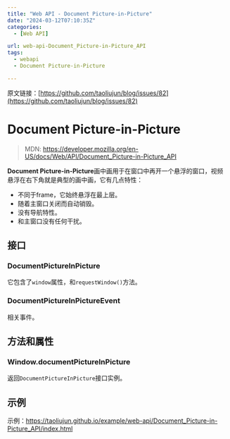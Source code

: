 ```yaml
---
title: "Web API - Document Picture-in-Picture"
date: "2024-03-12T07:10:35Z"
categories:
  - [Web API]

url: web-api-Document_Picture-in-Picture_API
tags:
  - webapi
  - Document Picture-in-Picture

---
```



原文链接：[https://github.com/taoliujun/blog/issues/82](https://github.com/taoliujun/blog/issues/82)

<!--hexo

---
url: web-api-Document_Picture-in-Picture_API
tags:
  - webapi
  - Document Picture-in-Picture
---

-->

# Document Picture-in-Picture

> MDN: https://developer.mozilla.org/en-US/docs/Web/API/Document_Picture-in-Picture_API

**Document Picture-in-Picture**画中画用于在窗口中再开一个悬浮的窗口，视频悬浮在右下角就是典型的画中画，它有几点特性：

-   不同于frame，它始终悬浮在最上层。
-   随着主窗口关闭而自动销毁。
-   没有导航特性。
-   和主窗口没有任何干扰。

## 接口

### DocumentPictureInPicture

它包含了`window`属性，和`requestWindow()`方法。

### DocumentPictureInPictureEvent

相关事件。

## 方法和属性

### Window.documentPictureInPicture

返回`DocumentPictureInPicture`接口实例。

## 示例

示例：https://taoliujun.github.io/example/web-api/Document_Picture-in-Picture_API/index.html




